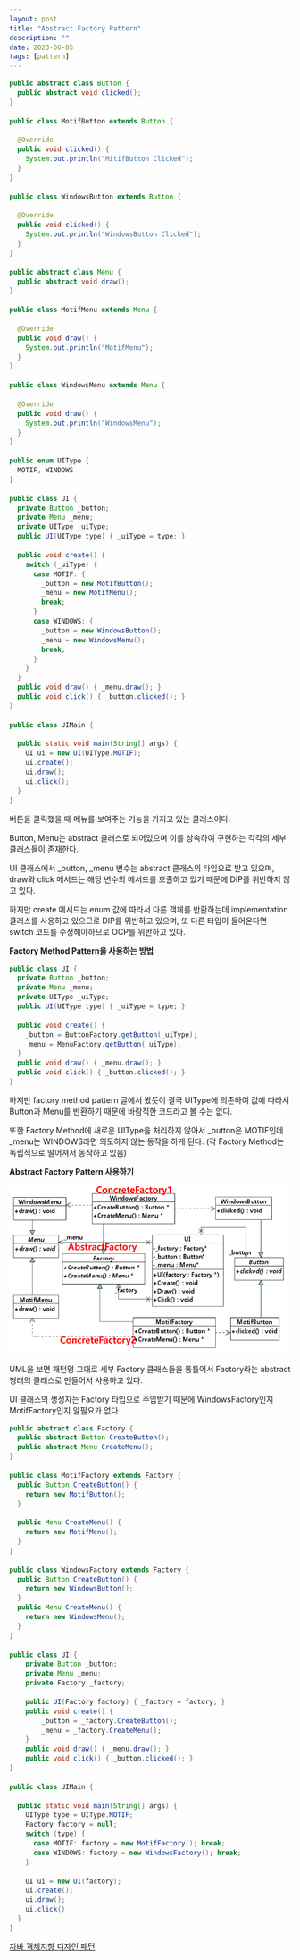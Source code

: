 ```yaml
---
layout: post
title: "Abstract Factory Pattern"
description: ""
date: 2023-06-05
tags: [pattern]
---
```


```java
public abstract class Button {
  public abstract void clicked();
}

public class MotifButton extends Button {

  @Override
  public void clicked() {
    System.out.println("MitifButton Clicked");
  }
}

public class WindowsButton extends Button {

  @Override
  public void clicked() {
    System.out.println("WindowsButton Clicked");
  }
}

public abstract class Menu {
  public abstract void draw();
}

public class MotifMenu extends Menu {

  @Override
  public void draw() {
    System.out.println("MotifMenu");
  }
}

public class WindowsMenu extends Menu {

  @Override
  public void draw() {
    System.out.println("WindowsMenu");
  }
}

public enum UIType {
  MOTIF, WINDOWS
}

public class UI {
  private Button _button;
  private Menu _menu;
  private UIType _uiType;
  public UI(UIType type) { _uiType = type; }

  public void create() {
    switch (_uiType) {
      case MOTIF: {
        _button = new MotifButton();
        _menu = new MotifMenu();
        break;
      }
      case WINDOWS: {
        _button = new WindowsButton();
        _menu = new WindowsMenu();
        break;
      }
    }
  }
  public void draw() { _menu.draw(); }
  public void click() { _button.clicked(); }
}

public class UIMain {

  public static void main(String[] args) {
    UI ui = new UI(UIType.MOTIF);
    ui.create();
    ui.draw();
    ui.click();
  }
}
```

버튼을 클릭했을 때 메뉴를 보여주는 기능을 가지고 있는 클래스이다.

Button, Menu는 abstract 클래스로 되어있으며 이를 상속하여 구현하는 각각의 세부 클래스들이 존재한다.

UI 클래스에서 _button, _menu 변수는 abstract 클래스의 타입으로 받고 있으며, draw와 click 메서드는 해당 변수의 메서드를 호출하고 있기 때문에 DIP를 위반하지 않고 있다. 

하지만 create 메서드는 enum 값에 따라서 다른 객체를 반환하는데 implementation 클래스를 사용하고 있으므로 DIP를 위반하고 있으며, 또 다른 타입이 들어온다면 switch 코드를 수정해야하므로 OCP를 위반하고 있다.

**Factory Method Pattern을 사용하는 방법**

```java
public class UI {
  private Button _button;
  private Menu _menu;
  private UIType _uiType;
  public UI(UIType type) { _uiType = type; }

  public void create() {
    _button = ButtonFactory.getButton(_uiType);
    _menu = MenuFactory.getButton(_uiType);
  }
  public void draw() { _menu.draw(); }
  public void click() { _button.clicked(); }
}
```

하지만 factory method pattern 글에서 봤듯이 결국 UIType에 의존하여 값에 따라서 Button과 Menu를 반환하기 때문에 바람직한 코드라고 볼 수는 없다.

또한 Factory Method에 새로운 UIType을 처리하지 않아서 _button은 MOTIF인데 _menu는 WINDOWS라면 의도하지 않는 동작을 하게 된다. (각 Factory Method는 독립적으로 떨어져서 동작하고 있음)

**Abstract Factory Pattern 사용하기**

![0](/assets/images/abstract-factory-pattern/0.png)

UML을 보면 패턴명 그대로 세부 Factory 클래스들을 통틀어서 Factory라는 abstract 형태의 클래스로 만들어서 사용하고 있다.

UI 클래스의 생성자는 Factory 타입으로 주입받기 때문에 WindowsFactory인지 MotifFactory인지 알필요가 없다.

```java
public abstract class Factory {
  public abstract Button CreateButton();
  public abstract Menu CreateMenu();
}

public class MotifFactory extends Factory {
  public Button CreateButton() {
    return new MotifButton();
  }

  public Menu CreateMenu() {
    return new MotifMenu();
  }
}

public class WindowsFactory extends Factory {
  public Button CreateButton() {
    return new WindowsButton();
  }
  public Menu CreateMenu() {
    return new WindowsMenu();
  }
}

public class UI {
    private Button _button;
    private Menu _menu;
    private Factory _factory;

    public UI(Factory factory) { _factory = factory; }
    public void create() {
        _button = _factory.CreateButton();
        _menu = _factory.CreateMenu();
    }
    public void draw() { _menu.draw(); }
    public void click() { _button.clicked(); }
}

public class UIMain {

  public static void main(String[] args) {
    UIType type = UIType.MOTIF;
    Factory factory = null;
    switch (type) {
      case MOTIF: factory = new MotifFactory(); break;
      case WINDOWS: factory = new WindowsFactory(); break;
    }

    UI ui = new UI(factory);
    ui.create();
    ui.draw();
    ui.click()
  }
}
```
<a href="http://www.yes24.com/Product/Goods/12501269">자바 객체지향 디자인 패턴</a>


